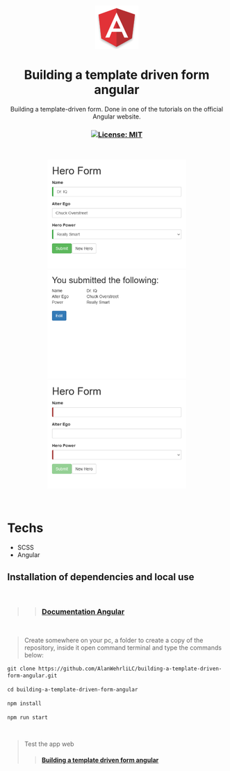 <p align="center">
  <img src=".github/images/angular-logo.png" width="100px" />
</p>

<h1 align="center">Building a template driven form angular</h1>
<p align="center">Building a template-driven form. Done in one of the tutorials on the official Angular website. </p>

<h3 align="center">

  <a href="./LICENSE" target="_blank">
    <img alt="License: MIT" src="https://img.shields.io/badge/license%20-MIT-1C1E26?style=for-the-badge&labelColor=1C1E26&color=db534b">
  </a>

</h3>

<br />

<p align="center">
    <img height="250rem" src="./.github/images/image1.png">
    <img height="250rem" src="./.github/images/image2.png">
    <img height="250rem" src="./.github/images/image3.png">
</p>

<br />

# Techs

-  SCSS
-  Angular

## Installation of dependencies and local use

<br />

>> ### [Documentation Angular](https://angular.io/guide/forms)

<br />

>Create somewhere on your pc, a folder to create a copy of the repository, inside it open command terminal and type the commands below:

```
git clone https://github.com/AlanWehrliLC/building-a-template-driven-form-angular.git

cd building-a-template-driven-form-angular

npm install

npm run start
```

<br />

> Test the app web
>>#### [Building a template driven form angular](https://building-a-template-driven-form-angular.vercel.app/)